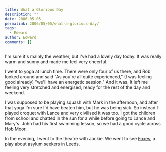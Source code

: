 ```yaml
---
title: What a Glorious Day
description: ""
date: 2006-05-05
permalink: 2006/05/05/what-a-glorious-day/
tags:
  - Edward
author: Edward
comments: []
---
```


I\'m sure it\'s mainly the weather, but I\'ve had a lovely day today. It
was really warm and sunny and made me feel very cheerful.

I went to yoga at lunch time. There were only four of us there, and Rob
looked around and said \"As you\'re all quite experienced,\" (I was
feeling good already) \"we\'ll have an energetic session.\" And it was.
It left me feeling very stretched and energised, ready for the rest of
the day and weekend.

I was supposed to be playing squash with Mark in the afternoon, and
after that yoga I\'m sure I\'d have beaten him, but he was being sick.
So instead I played croquet with Lance and very civilised it was too. I
got the children from school and chatted in the sun for a while before
going to Lance and Mary\'s. John had his first swimming lesson, so we
had a good cycle across Hob Moor.

In the evening, I went to the theatre with Jackie. We went to see
[Foxes][1], a play about asylum seekers in Leeds.



[1]: https://www.wyplayhouse.com/events/event_details.asp?event_ID=503
